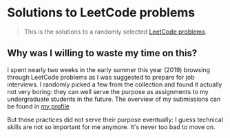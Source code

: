 # Solutions to LeetCode problems

> This is the solutions to a randomly selected [LeetCode problems](https://leetcode.com/problemset/all/). 

## Why was I willing to waste my time on this?
I spent nearly two weeks in the early summer this year (2019) browsing through LeetCode problems as I was suggested to prepare for job interviews. I randomly picked a few from the collection and found it actually not very boring: they can well serve the purpose as assignments to my undergraduate students in the future. The overview of my submissions can be found in [my profile](https://leetcode.com/xkunwu/)

But those practices did not serve their purpose eventually: I guess technical skills are not so important for me anymore. It's never too bad to move on.